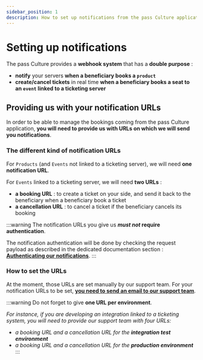 ```yaml
---
sidebar_position: 1
description: How to set up notifications from the pass Culture application
---
```


# Setting up notifications

The pass Culture provides a **webhook system** that has a **double purpose** :

- **notify** your servers **when a beneficiary books a `product`**
- **create/cancel tickets** in real time **when a beneficiary books a seat to an `event` linked to a ticketing server**

## Providing us with your notification URLs

In order to be able to manage the bookings coming from the pass Culture application, **you will need to provide us with URLs on which we will send you notifications**.

### The different kind of notification URLs

For `Products` (and `Events` not linked to a ticketing server), we will need **one notification URL**.

For `Events` linked to a ticketing server, we will need **two URLs** :

- **a booking URL** : to create a ticket on your side, and send it back to the beneficiary when a beneficiary book a ticket
- **a cancellation URL** : to cancel a ticket if the beneficiary cancels its booking

:::warning
The notification URLs you give us ***must not* require authentication**.

The notification authentication will be done by checking the request payload as described in the dedicated documentation section : [**Authenticating our notifications**](/docs/understanding-our-api/notification-system/authenticating-our-notifications).
:::

### How to set the URLs

At the moment, those URLs are set manually by our support team.
For your notification URLs to be set, [**you need to send an email to our support team**](mailto:partenaires.techniques@passculture.app).

:::warning
Do not forget to give **one URL per environment**.

*For instance, if you are developing an integration linked to a ticketing system, you will need to provide our support team with four URLs:*
- *a booking URL and a cancellation URL for the **integration test environment***
- *a booking URL and a cancellation URL for the **production environment***
:::
